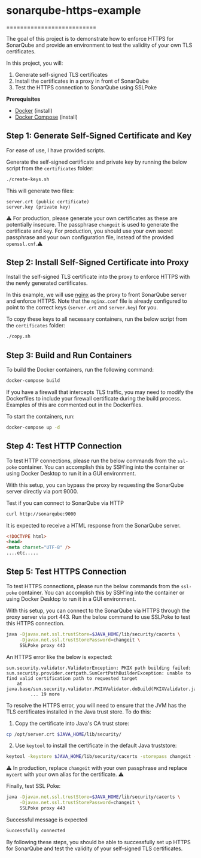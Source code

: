 # sonarqube-https-example
==========================

The goal of this project is to demonstrate how to enforce HTTPS for SonarQube and provide an environment to test the validity of your own TLS certificates.

In this project, you will:
1. Generate self-signed TLS certificates
2. Install the certificates in a proxy in front of SonarQube
3. Test the HTTPS connection to SonarQube using SSLPoke

**Prerequisites**

* [Docker](https://docs.docker.com/install/) (install)
* [Docker Compose](https://docs.docker.com/compose/install/) (install)

**Step 1: Generate Self-Signed Certificate and Key**
--------------------------------------------------

For ease of use, I have provided scripts.

Generate the self-signed certificate and private key by running the below script from the `certificates` folder:
```sh
./create-keys.sh
```
This will generate two files:
```plaintext
server.crt (public certificate)
server.key (private key)
```
⚠️ For production, please generate your own certificates as these are potentially insecure. The passphrase `changeit` is used to generate the certificate and key. For production, you should use your own secret passphrase and your own configuration file, instead of the provided `openssl.cnf`.⚠️ 

**Step 2: Install Self-Signed Certificate into Proxy**
---------------------------------------------------

Install the self-signed TLS certificate into the proxy to enforce HTTPS with the newly generated certificates.

In this example, we will use [nginx](https://nginx.org/) as the proxy to front SonarQube server and enforce HTTPS. Note that the `nginx.conf` file is already configured to point to the correct keys (`server.crt` and `server.key`) for you.

To copy these keys to all necessary containers, run the below script from the `certificates` folder:
```sh
./copy.sh
```

**Step 3: Build and Run Containers**
------------------------------------

To build the Docker containers, run the following command:
```sh
docker-compose build
```
If you have a firewall that intercepts TLS traffic, you may need to modify the Dockerfiles to include your firewall certificate during the build process. Examples of this are commented out in the Dockerfiles.

To start the containers, run:
```sh
docker-compose up -d
```

**Step 4: Test HTTP Connection**
-----------------------------------

To test HTTP connections, please run the below commands from the `ssl-poke` container. You can accomplish this by SSH'ing into the container or using Docker Desktop to run it in a GUI environment.

With this setup, you can bypass the proxy by requesting the SonarQube server directly via port 9000.

Test if you can connect to SonarQube via HTTP
```sh
curl http://sonarqube:9000
```

It is expected to receive a HTML response from the SonarQube server.
```html
<!DOCTYPE html>
<head>
<meta charset="UTF-8" />
....etc.....
```

**Step 5: Test HTTPS Connection**
-----------------------------------

To test HTTPS connections, please run the below commands from the `ssl-poke` container. You can accomplish this by SSH'ing into the container or using Docker Desktop to run it in a GUI environment.

With this setup, you can connect to the SonarQube via HTTPS through the proxy server via port 443. Run the below command to use SSLPoke to test this HTTPS connection.
```sh
java -Djavax.net.ssl.trustStore=$JAVA_HOME/lib/security/cacerts \
     -Djavax.net.ssl.trustStorePassword=changeit \
     SSLPoke proxy 443
```
An HTTPS error like the below is expected:
```log
sun.security.validator.ValidatorException: PKIX path building failed: sun.security.provider.certpath.SunCertPathBuilderException: unable to find valid certification path to requested target
    at java.base/sun.security.validator.PKIXValidator.doBuild(PKIXValidator.java:439)
         ... 19 more
```

To resolve the HTTPS error, you will need to ensure that the JVM has the TLS certificates installed in the Java trust store. To do this:

1. Copy the certificate into Java's CA trust store:
```sh
cp /opt/server.crt $JAVA_HOME/lib/security/
```
2. Use `keytool` to install the certificate in the default Java truststore:
```sh
keytool -keystore $JAVA_HOME/lib/security/cacerts -storepass changeit -noprompt -trustcacerts -importcert -alias mycert -file $JAVA_HOME/lib/security/server.crt
```
⚠️ In production, replace `changeit` with your own passphrase and replace `mycert` with your own alias for the certificate. ⚠️


Finally, test SSL Poke:
```sh
java -Djavax.net.ssl.trustStore=$JAVA_HOME/lib/security/cacerts \
     -Djavax.net.ssl.trustStorePassword=changeit \
     SSLPoke proxy 443
```

Successful message is expected
```sh
Successfully connected
```

By following these steps, you should be able to successfully set up HTTPS for SonarQube and test the validity of your self-signed TLS certificates.